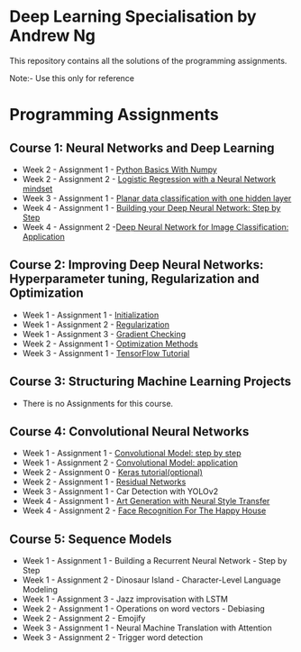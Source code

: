 # Deep Learning Specialisation by Andrew Ng

This repository contains all the solutions of the programming assignments.

Note:- Use this only for reference

# Programming Assignments
  ## Course 1: Neural Networks and Deep Learning

   -  Week 2 - Assignment 1 - [Python Basics With Numpy](https://github.com/udaykiranreddykondreddy/deep_learning_coursera_assignments/blob/master/Neural_Networks_and_Deep_Learning/week2/Python%2BBasics%2BWith%2BNumpy%2Bv3.ipynb)
   -  Week 2 - Assignment 2 - [Logistic Regression with a Neural Network mindset](https://github.com/udaykiranreddykondreddy/deep_learning_coursera_assignments/blob/master/Neural_Networks_and_Deep_Learning/week2/Logistic%2BRegression%2Bwith%2Ba%2BNeural%2BNetwork%2Bmindset%2Bv5.ipynb)
   -  Week 3 - Assignment 1 - [Planar data classification with one hidden layer](https://github.com/udaykiranreddykondreddy/deep_learning_coursera_assignments/blob/master/Neural_Networks_and_Deep_Learning/week3/Planar%2Bdata%2Bclassification%2Bwith%2Bone%2Bhidden%2Blayer%2Bv5.ipynb)
   -  Week 4 - Assignment 1 - [Building your Deep Neural Network: Step by Step](https://github.com/udaykiranreddykondreddy/deep_learning_coursera_assignments/blob/master/Neural_Networks_and_Deep_Learning/week4/Building%2Byour%2BDeep%2BNeural%2BNetwork%2B-%2BStep%2Bby%2BStep%2Bv8.ipynb)
   -  Week 4 - Assignment 2 -[Deep Neural Network for Image Classification: Application](https://github.com/udaykiranreddykondreddy/deep_learning_coursera_assignments/blob/master/Neural_Networks_and_Deep_Learning/week4/Deep%2BNeural%2BNetwork%2B-%2BApplication%2Bv8.ipynb)
   
  ## Course 2: Improving Deep Neural Networks: Hyperparameter tuning, Regularization and Optimization

   -  Week 1 - Assignment 1 - [Initialization](https://github.com/udaykiranreddykondreddy/deep_learning_coursera_assignments/blob/master/Improving%20Deep%20Neural%20Networks/week1/Initialization.ipynb)
   -  Week 1 - Assignment 2 - [Regularization](https://github.com/udaykiranreddykondreddy/deep_learning_coursera_assignments/blob/master/Improving%20Deep%20Neural%20Networks/week1/Regularization%2B-%2Bv2.ipynb)
   -  Week 1 - Assignment 3 - [Gradient Checking](https://github.com/udaykiranreddykondreddy/deep_learning_coursera_assignments/blob/master/Improving%20Deep%20Neural%20Networks/week1/Gradient%2BChecking%2Bv1.ipynb)
   -  Week 2 - Assignment 1 - [Optimization Methods](https://github.com/udaykiranreddykondreddy/deep_learning_coursera_assignments/blob/master/Improving%20Deep%20Neural%20Networks/week2/Optimization%2Bmethods.ipynb)
   -  Week 3 - Assignment 1 - [TensorFlow Tutorial](https://github.com/udaykiranreddykondreddy/deep_learning_coursera_assignments/blob/master/Improving%20Deep%20Neural%20Networks/week3/Tensorflow%2BTutorial.ipynb)
  ## Course 3: Structuring Machine Learning Projects

   - There is no Assignments for this course.
  ## Course 4: Convolutional Neural Networks

   -  Week 1 - Assignment 1 - [Convolutional Model: step by step](https://github.com/udaykiranreddykondreddy/deep_learning_coursera_assignments/blob/master/Convolutional%20Neural%20Networks%20Prev/week1/Convolution%2Bmodel%2B-%2BStep%2Bby%2BStep%2B-%2Bv2.ipynb)
   -  Week 1 - Assignment 2 - [Convolutional Model: application](https://github.com/udaykiranreddykondreddy/deep_learning_coursera_assignments/blob/master/Convolutional%20Neural%20Networks%20Prev/week1/Convolution%2Bmodel%2B-%2BApplication%2B-%2Bv1.ipynb)
   -  Week 2 - Assignment 0 - [Keras tutorial(optional)](https://github.com/udaykiranreddykondreddy/deep_learning_coursera_assignments/blob/master/Convolutional%20Neural%20Networks%20Prev/week2/Keras%2B-%2BTutorial%2B-%2BHappy%2BHouse%2Bv2.ipynb)
   -  Week 2 - Assignment 1 - [Residual Networks](https://github.com/udaykiranreddykondreddy/deep_learning_coursera_assignments/blob/master/Convolutional%20Neural%20Networks%20Prev/week2/Residual%2BNetworks%2B-%2Bv2.ipynb)
   -  Week 3 - Assignment 1 - Car Detection with YOLOv2
   -  Week 4 - Assignment 1 - [Art Generation with Neural Style Transfer](https://github.com/udaykiranreddykondreddy/deep_learning_coursera_assignments/blob/master/Convolutional%20Neural%20Networks%20Prev/week4/Art%2BGeneration%2Bwith%2BNeural%2BStyle%2BTransfer%2B-%2Bv2.ipynb)
   -  Week 4 - Assignment 2 - [Face Recognition For The Happy House](https://github.com/udaykiranreddykondreddy/deep_learning_coursera_assignments/blob/master/Convolutional%20Neural%20Networks%20Prev/week4/Face%2BRecognition%2Bfor%2Bthe%2BHappy%2BHouse%2B-%2Bv3.ipynb)
  ## Course 5: Sequence Models

   -  Week 1 - Assignment 1 - Building a Recurrent Neural Network - Step by Step
   -  Week 1 - Assignment 2 - Dinosaur Island - Character-Level Language Modeling
   -  Week 1 - Assignment 3 - Jazz improvisation with LSTM
   -  Week 2 - Assignment 1 - Operations on word vectors - Debiasing
   -  Week 2 - Assignment 2 - Emojify
   -  Week 3 - Assignment 1 - Neural Machine Translation with Attention
   -  Week 3 - Assignment 2 - Trigger word detection
